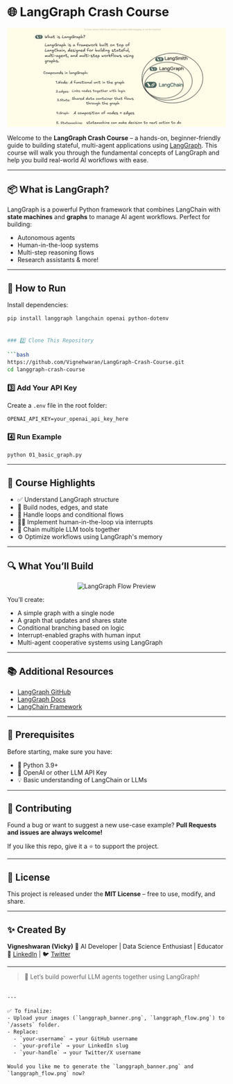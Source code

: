 # 🌐 LangGraph Crash Course

![LangGraph Banner](langgraph_banner.png)

Welcome to the **LangGraph Crash Course** – a hands-on, beginner-friendly guide to building stateful, multi-agent applications using [LangGraph](https://github.com/langchain-ai/langgraph). This course will walk you through the fundamental concepts of LangGraph and help you build real-world AI workflows with ease.

---

## 📦 What is LangGraph?

LangGraph is a powerful Python framework that combines LangChain with **state machines** and **graphs** to manage AI agent workflows. Perfect for building:
- Autonomous agents
- Human-in-the-loop systems
- Multi-step reasoning flows
- Research assistants & more!

---

## 🚀 How to Run

Install dependencies:

```bash
pip install langgraph langchain openai python-dotenv


### 2️⃣ Clone This Repository

```bash
https://github.com/Vignehwaran/LangGraph-Crash-Course.git
cd langgraph-crash-course
```

### 3️⃣ Add Your API Key

Create a `.env` file in the root folder:

```env
OPENAI_API_KEY=your_openai_api_key_here
```

### 4️⃣ Run Example

```bash
python 01_basic_graph.py
```

---



## 🎯 Course Highlights

* ✅ Understand LangGraph structure
* 🧩 Build nodes, edges, and state
* 🔄 Handle loops and conditional flows
* 👨‍💻 Implement human-in-the-loop via interrupts
* 🧠 Chain multiple LLM tools together
* ⚙️ Optimize workflows using LangGraph's memory

---

## 🔍 What You’ll Build

<p align="center">
  <img src="https://raw.githubusercontent.com/your-username/langgraph-crash-course/main/assets/langgraph_flow.png" width="600" alt="LangGraph Flow Preview">
</p>

You’ll create:

* A simple graph with a single node
* A graph that updates and shares state
* Conditional branching based on logic
* Interrupt-enabled graphs with human input
* Multi-agent cooperative systems using LangGraph

---

## 📚 Additional Resources

* [LangGraph GitHub](https://github.com/langchain-ai/langgraph)
* [LangGraph Docs](https://docs.langchain.com/langgraph/)
* [LangChain Framework](https://www.langchain.com)

---

## 🧠 Prerequisites

Before starting, make sure you have:

* 🐍 Python 3.9+
* 🔑 OpenAI or other LLM API Key
* 💡 Basic understanding of LangChain or LLMs

---

## 🙌 Contributing

Found a bug or want to suggest a new use-case example?
**Pull Requests and issues are always welcome!**

If you like this repo, give it a ⭐ to support the project.

---

## 🪪 License

This project is released under the **MIT License** – free to use, modify, and share.

---

## ✨ Created By

**Vigneshwaran (Vicky)**
📍 AI Developer | Data Science Enthusiast | Educator
🔗 [LinkedIn](https://www.linkedin.com/in/your-profile) | 🐦 [Twitter](https://twitter.com/your-handle)

---

> 🚀 Let’s build powerful LLM agents together using LangGraph!

```

---

✅ To finalize:
- Upload your images (`langgraph_banner.png`, `langgraph_flow.png`) to `/assets` folder.
- Replace:
  - `your-username` → your GitHub username
  - `your-profile` → your LinkedIn slug
  - `your-handle` → your Twitter/X username

Would you like me to generate the `langgraph_banner.png` and `langgraph_flow.png` now?
```
